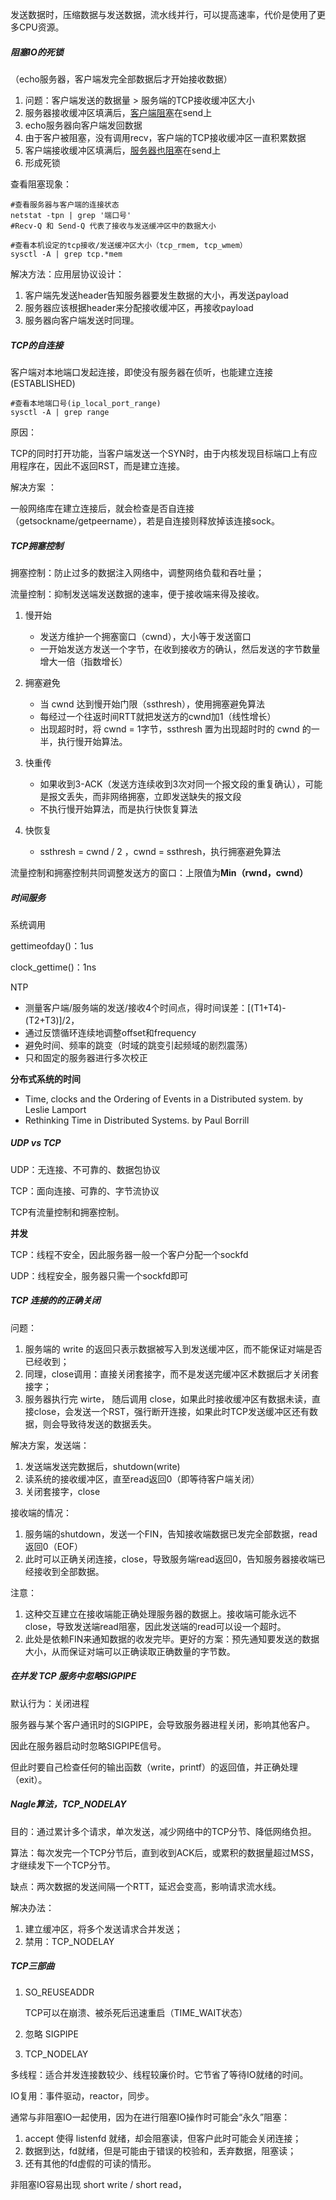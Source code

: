 发送数据时，压缩数据与发送数据，流水线并行，可以提高速率，代价是使用了更多CPU资源。



##### 阻塞IO的死锁

（echo服务器，客户端发完全部数据后才开始接收数据）

1. 问题：客户端发送的数据量 > 服务端的TCP接收缓冲区大小
2. 服务器接收缓冲区填满后，<u>客户端阻塞</u>在send上
3. echo服务器向客户端发回数据
4. 由于客户被阻塞，没有调用recv，客户端的TCP接收缓冲区一直积累数据
5. 客户端接收缓冲区填满后，<u>服务器也阻塞</u>在send上
6. 形成死锁

查看阻塞现象：

```shell
#查看服务器与客户端的连接状态
netstat -tpn | grep '端口号' 
#Recv-Q 和 Send-Q 代表了接收与发送缓冲区中的数据大小

#查看本机设定的tcp接收/发送缓冲区大小（tcp_rmem, tcp_wmem）
sysctl -A | grep tcp.*mem 
```

解决方法：应用层协议设计：

1. 客户端先发送header告知服务器要发生数据的大小，再发送payload
2. 服务器应该根据header来分配接收缓冲区，再接收payload
3. 服务器向客户端发送时同理。



##### TCP的自连接

客户端对本地端口发起连接，即使没有服务器在侦听，也能建立连接(ESTABLISHED)

```shell
#查看本地端口号(ip_local_port_range)
sysctl -A | grep range
```

原因：

TCP的同时打开功能，当客户端发送一个SYN时，由于内核发现目标端口上有应用程序在，因此不返回RST，而是建立连接。

解决方案 ：

一般网络库在建立连接后，就会检查是否自连接（getsockname/getpeername），若是自连接则释放掉该连接sock。







##### TCP拥塞控制

拥塞控制：防止过多的数据注入网络中，调整网络负载和吞吐量；

流量控制：抑制发送端发送数据的速率，便于接收端来得及接收。

1. 慢开始
   - 发送方维护一个拥塞窗口（cwnd），大小等于发送窗口
   - 一开始发送方发送一个字节，在收到接收方的确认，然后发送的字节数量增大一倍（指数增长）
2. 拥塞避免
   - 当 cwnd 达到慢开始门限（ssthresh），使用拥塞避免算法
   - 每经过一个往返时间RTT就把发送方的cwnd加1（线性增长）
   - 出现超时时，将 cwnd = 1字节，ssthresh 置为出现超时时的 cwnd 的一半，执行慢开始算法。

3. 快重传
   - 如果收到3-ACK（发送方连续收到3次对同一个报文段的重复确认），可能是报文丢失，而非网络拥塞，立即发送缺失的报文段
   - 不执行慢开始算法，而是执行快恢复算法
4. 快恢复
   - ssthresh = cwnd / 2 ，cwnd = ssthresh，执行拥塞避免算法

流量控制和拥塞控制共同调整发送方的窗口：上限值为**Min（rwnd，cwnd）**



##### 时间服务

系统调用

gettimeofday()：1us

clock_gettime()：1ns

NTP

- 测量客户端/服务端的发送/接收4个时间点，得时间误差：[(T1+T4)-(T2+T3)]/2，
- 通过反馈循环连续地调整offset和frequency
- 避免时间、频率的跳变（时域的跳变引起频域的剧烈震荡）
- 只和固定的服务器进行多次校正

**分布式系统的时间**

- Time, clocks and the Ordering of Events in a Distributed system. by Leslie Lamport
- Rethinking Time in Distributed Systems. by Paul Borrill



##### UDP  vs TCP

UDP：无连接、不可靠的、数据包协议

TCP：面向连接、可靠的、字节流协议

TCP有流量控制和拥塞控制。

**并发**

TCP：线程不安全，因此服务器一般一个客户分配一个sockfd

UDP：线程安全，服务器只需一个sockfd即可



##### TCP 连接的的正确关闭

问题：

1. 服务端的 write 的返回只表示数据被写入到发送缓冲区，而不能保证对端是否已经收到；
2. 同理，close调用：直接关闭套接字，而不是发送完缓冲区术数据后才关闭套接字；
3. 服务器执行完 wirte， 随后调用 close，如果此时接收缓冲区有数据未读，直接close，会发送一个RST，强行断开连接，如果此时TCP发送缓冲区还有数据，则会导致待发送的数据丢失。

解决方案，发送端：

1. 发送端发送完数据后，shutdown(write)
2. 读系统的接收缓冲区，直至read返回0（即等待客户端关闭）
3. 关闭套接字，close

接收端的情况：

1. 服务端的shutdown，发送一个FIN，告知接收端数据已发完全部数据，read返回0（EOF）
2. 此时可以正确关闭连接，close，导致服务端read返回0，告知服务器接收端已经接收到全部数据。

注意：

1. 这种交互建立在接收端能正确处理服务器的数据上。接收端可能永远不close，导致发送端read阻塞，因此发送端的read可以设一个超时。
2. 此处是依赖FIN来通知数据的收发完毕。更好的方案：预先通知要发送的数据大小，从而保证对端可以正确读取正确数量的字节数。



##### 在并发 TCP 服务中忽略SIGPIPE

默认行为：关闭进程

服务器与某个客户通讯时的SIGPIPE，会导致服务器进程关闭，影响其他客户。

因此在服务器启动时忽略SIGPIPE信号。

但此时要自己检查任何的输出函数（write，printf）的返回值，并正确处理（exit）。



##### Nagle算法，TCP_NODELAY

目的：通过累计多个请求，单次发送，减少网络中的TCP分节、降低网络负担。

算法：每次发完一个TCP分节后，直到收到ACK后，或累积的数据量超过MSS，才继续发下一个TCP分节。

缺点：两次数据的发送间隔一个RTT，延迟会变高，影响请求流水线。

解决办法：

1. 建立缓冲区，将多个发送请求合并发送；
2. 禁用：TCP_NODELAY



##### TCP三部曲

1. SO_REUSEADDR

   TCP可以在崩溃、被杀死后迅速重启（TIME_WAIT状态）

2. 忽略 SIGPIPE

3. TCP_NODELAY



多线程：适合并发连接数较少、线程较廉价时。它节省了等待IO就绪的时间。

IO复用：事件驱动，reactor，同步。

通常与非阻塞IO一起使用，因为在进行阻塞IO操作时可能会“永久”阻塞：

1. accept 使得 listenfd 就绪，却会阻塞读，但客户此时可能会关闭连接；
2. 数据到达，fd就绪，但是可能由于错误的校验和，丢弃数据，阻塞读；
3. 还有其他的fd虚假的可读的情形。

非阻塞IO容易出现 short write / short read，
